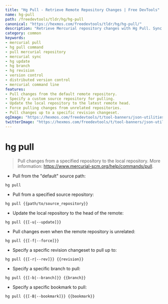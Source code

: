 ```yaml
---
title: "Hg Pull - Retrieve Remote Repository Changes | Free DevTools"
name: hg-pull
path: /freedevtools/tldr/hg/hg-pull
canonical: "https://hexmos.com/freedevtools/tldr/hg/hg-pull/"
description: "Retrieve Mercurial repository changes with Hg Pull. Sync your local repository with remote branches and revisions. Free online tool, no registration required."
category: common
keywords:
- mercurial pull
- hg pull command
- pull mercurial repository
- mercurial sync
- hg update
- hg branch
- hg revision
- version control
- distributed version control
- mercurial command line
features:
- Pull changes from the default remote repository.
- Specify a custom source repository for pulling.
- Update the local repository to the latest remote head.
- Force pulling changes from unrelated repositories.
- Pull changes up to a specific revision changeset.
ogImage: "https://hexmos.com/freedevtools/t/tool-banners/json-utilities-banner.png"
twitterImage: "https://hexmos.com/freedevtools/t/tool-banners/json-utilities-banner.png"
---
```


# hg pull

> Pull changes from a specified repository to the local repository.
> More information: <https://www.mercurial-scm.org/help/commands/pull>.

- Pull from the "default" source path:

`hg pull`

- Pull from a specified source repository:

`hg pull {{path/to/source_repository}}`

- Update the local repository to the head of the remote:

`hg pull {{[-u|--update]}}`

- Pull changes even when the remote repository is unrelated:

`hg pull {{[-f|--force]}}`

- Specify a specific revision changeset to pull up to:

`hg pull {{[-r|--rev]}} {{revision}}`

- Specify a specific branch to pull:

`hg pull {{[-b|--branch]}} {{branch}}`

- Specify a specific bookmark to pull:

`hg pull {{[-B|--bookmark]}} {{bookmark}}`
